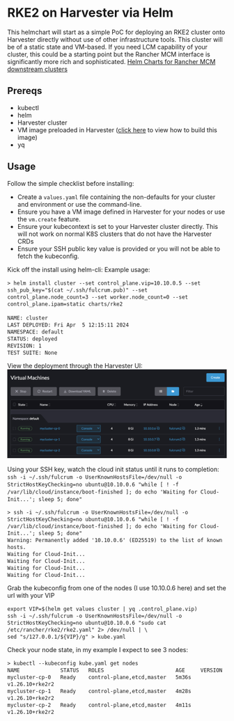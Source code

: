 # RKE2 on Harvester via Helm

This helmchart will start as a simple PoC for deploying an RKE2 cluster onto Harvester directly without use of other infrastructure tools. This cluster will be of a static state and VM-based. If you need LCM capability of your cluster, this could be a starting point but the Rancher MCM interface is significantly more rich and sophisticated.
[Helm Charts for Rancher MCM downstream clusters](https://github.com/rancherfederal/rancher-cluster-templates)

## Prereqs
* kubectl
* helm
* Harvester cluster
* VM image preloaded in Harvester ([click here](packer/README.md) to view how to build this image)
* yq


## Usage
Follow the simple checklist before installing:

* Create a `values.yaml` file containing the non-defaults for your cluster and environment or use the command-line. 
* Ensure you have a VM image defined in Harvester for your nodes or use the `vm.create` feature.
* Ensure your kubecontext is set to your Harvester cluster directly. This will not work on normal K8S clusters that do not have the Harvester CRDs
* Ensure your SSH public key value is provided or you will not be able to fetch the kubeconfig.

Kick off the install using helm-cli:
Example usage:
```console
> helm install cluster --set control_plane.vip=10.10.0.5 --set ssh_pub_key="$(cat ~/.ssh/fulcrum.pub)" --set control_plane.node_count=3 --set worker.node_count=0 --set control_plane.ipam=static charts/rke2

NAME: cluster
LAST DEPLOYED: Fri Apr  5 12:15:11 2024
NAMESPACE: default
STATUS: deployed
REVISION: 1
TEST SUITE: None
```

View the deployment through the Harvester UI:
![image](images/vm_deployed.png)

Using your SSH key, watch the cloud init status until it runs to completion:
`ssh -i ~/.ssh/fulcrum -o UserKnownHostsFile=/dev/null -o StrictHostKeyChecking=no ubuntu@10.10.0.6 "while [ ! -f /var/lib/cloud/instance/boot-finished ]; do echo 'Waiting for Cloud-Init...'; sleep 5; done" `

```console
> ssh -i ~/.ssh/fulcrum -o UserKnownHostsFile=/dev/null -o StrictHostKeyChecking=no ubuntu@10.10.0.6 "while [ ! -f /var/lib/cloud/instance/boot-finished ]; do echo 'Waiting for Cloud-Init...'; sleep 5; done" 
Warning: Permanently added '10.10.0.6' (ED25519) to the list of known hosts.
Waiting for Cloud-Init...
Waiting for Cloud-Init...
Waiting for Cloud-Init...
Waiting for Cloud-Init...
```

Grab the kubeconfig from one of the nodes (I use 10.10.0.6 here) and set the url with your VIP
```console 
export VIP=$(helm get values cluster | yq .control_plane.vip)
ssh -i ~/.ssh/fulcrum -o UserKnownHostsFile=/dev/null -o StrictHostKeyChecking=no ubuntu@10.10.0.6 "sudo cat /etc/rancher/rke2/rke2.yaml" 2> /dev/null | \
sed "s/127.0.0.1/${VIP}/g" > kube.yaml
```

Check your node state, in my example I expect to see 3 nodes:
```console
> kubectl --kubeconfig kube.yaml get nodes
NAME             STATUS   ROLES                       AGE     VERSION
mycluster-cp-0   Ready    control-plane,etcd,master   5m36s   v1.26.10+rke2r2
mycluster-cp-1   Ready    control-plane,etcd,master   4m28s   v1.26.10+rke2r2
mycluster-cp-2   Ready    control-plane,etcd,master   4m11s   v1.26.10+rke2r2
```
